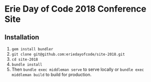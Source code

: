 # Erie Day of Code 2018 Conference Site

## Installation

1. `gem install bundler`
1. `git clone git@github.com:eriedayofcode/site-2018.git`
1. `cd site-2018`
1. `bundle install`
1. Then `bundle exec middleman serve` to serve locally or `bundle exec middleman build` to build for production.
